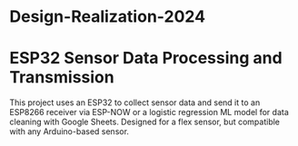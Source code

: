# Design-Realization-2024
# ESP32 Sensor Data Processing and Transmission
This project uses an ESP32 to collect sensor data and send it to an ESP8266 receiver via ESP-NOW or a logistic regression ML model for data cleaning with Google Sheets. Designed for a flex sensor, but compatible with any Arduino-based sensor.
